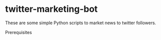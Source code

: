 # twitter-marketing-bot
These are some simple Python scripts to market news to twitter followers.

Prerequisites

